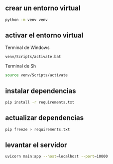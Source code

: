 ## crear un entorno virtual

```sh
python -m venv venv
```

## activar el entorno virtual

Terminal de Windows

```sh
venv/Scripts/activate.bat
```

Terminal de Sh

```sh
source venv/Scripts/activate
```

## instalar dependencias

```sh
pip install -r requirements.txt
```

## actualizar dependencias

```sh
pip freeze > requirements.txt
```

## levantar el servidor

```sh
uvicorn main:app --host=localhost --port=10000
```
